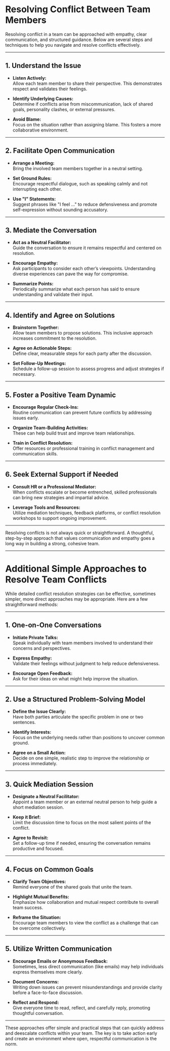 # Resolving Conflict Between Team Members

Resolving conflict in a team can be approached with empathy, clear communication, and structured guidance. Below are several steps and techniques to help you navigate and resolve conflicts effectively.

---

## 1. Understand the Issue

- **Listen Actively:**  
  Allow each team member to share their perspective. This demonstrates respect and validates their feelings.

- **Identify Underlying Causes:**  
  Determine if conflicts arise from miscommunication, lack of shared goals, personality clashes, or external pressures.

- **Avoid Blame:**  
  Focus on the situation rather than assigning blame. This fosters a more collaborative environment.

---

## 2. Facilitate Open Communication

- **Arrange a Meeting:**  
  Bring the involved team members together in a neutral setting.

- **Set Ground Rules:**  
  Encourage respectful dialogue, such as speaking calmly and not interrupting each other.

- **Use "I" Statements:**  
  Suggest phrases like "I feel ..." to reduce defensiveness and promote self-expression without sounding accusatory.

---

## 3. Mediate the Conversation

- **Act as a Neutral Facilitator:**  
  Guide the conversation to ensure it remains respectful and centered on resolution.

- **Encourage Empathy:**  
  Ask participants to consider each other’s viewpoints. Understanding diverse experiences can pave the way for compromise.

- **Summarize Points:**  
  Periodically summarize what each person has said to ensure understanding and validate their input.

---

## 4. Identify and Agree on Solutions

- **Brainstorm Together:**  
  Allow team members to propose solutions. This inclusive approach increases commitment to the resolution.

- **Agree on Actionable Steps:**  
  Define clear, measurable steps for each party after the discussion.

- **Set Follow-Up Meetings:**  
  Schedule a follow-up session to assess progress and adjust strategies if necessary.

---

## 5. Foster a Positive Team Dynamic

- **Encourage Regular Check-Ins:**  
  Routine communication can prevent future conflicts by addressing issues early.

- **Organize Team-Building Activities:**  
  These can help build trust and improve team relationships.

- **Train in Conflict Resolution:**  
  Offer resources or professional training in conflict management and communication skills.

---

## 6. Seek External Support if Needed

- **Consult HR or a Professional Mediator:**  
  When conflicts escalate or become entrenched, skilled professionals can bring new strategies and impartial advice.

- **Leverage Tools and Resources:**  
  Utilize mediation techniques, feedback platforms, or conflict resolution workshops to support ongoing improvement.

---

Resolving conflicts is not always quick or straightforward. A thoughtful, step-by-step approach that values communication and empathy goes a long way in building a strong, cohesive team.


----

# Additional Simple Approaches to Resolve Team Conflicts

While detailed conflict resolution strategies can be effective, sometimes simpler, more direct approaches may be appropriate. Here are a few straightforward methods:

---

## 1. One-on-One Conversations

- **Initiate Private Talks:**  
  Speak individually with team members involved to understand their concerns and perspectives.

- **Express Empathy:**  
  Validate their feelings without judgment to help reduce defensiveness.

- **Encourage Open Feedback:**  
  Ask for their ideas on what might help improve the situation.

---

## 2. Use a Structured Problem-Solving Model

- **Define the Issue Clearly:**  
  Have both parties articulate the specific problem in one or two sentences.

- **Identify Interests:**  
  Focus on the underlying needs rather than positions to uncover common ground.

- **Agree on a Small Action:**  
  Decide on one simple, realistic step to improve the relationship or process immediately.

---

## 3. Quick Mediation Session

- **Designate a Neutral Facilitator:**  
  Appoint a team member or an external neutral person to help guide a short mediation session.

- **Keep it Brief:**  
  Limit the discussion time to focus on the most salient points of the conflict.

- **Agree to Revisit:**  
  Set a follow-up time if needed, ensuring the conversation remains productive and focused.

---

## 4. Focus on Common Goals

- **Clarify Team Objectives:**  
  Remind everyone of the shared goals that unite the team.

- **Highlight Mutual Benefits:**  
  Emphasize how collaboration and mutual respect contribute to overall team success.

- **Reframe the Situation:**  
  Encourage team members to view the conflict as a challenge that can be overcome collectively.

---

## 5. Utilize Written Communication

- **Encourage Emails or Anonymous Feedback:**  
  Sometimes, less direct communication (like emails) may help individuals express themselves more clearly.

- **Document Concerns:**  
  Writing down issues can prevent misunderstandings and provide clarity before a face-to-face discussion.

- **Reflect and Respond:**  
  Give everyone time to read, reflect, and carefully reply, promoting thoughtful conversation.

---

These approaches offer simple and practical steps that can quickly address and deescalate conflicts within your team. The key is to take action early and create an environment where open, respectful communication is the norm.
